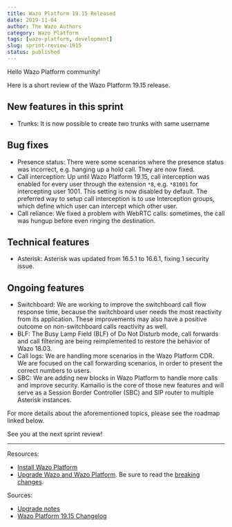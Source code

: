 ```yaml
---
title: Wazo Platform 19.15 Released
date: 2019-11-04
author: The Wazo Authors
category: Wazo Platform
tags: [wazo-platform, development]
slug: sprint-review-1915
status: published
---
```


Hello Wazo Platform community!

Here is a short review of the Wazo Platform 19.15 release.

## New features in this sprint

- Trunks: It is now possible to create two trunks with same username

## Bug fixes

- Presence status: There were some scenarios where the presence status was incorrect, e.g. hanging up a hold call. They are now fixed.
- Call interception: Up until Wazo Platform 19.15, call interception was enabled for every user through the extension `*8`, e.g. `*81001` for intercepting user 1001. This setting is now disabled by default. The preferred way to setup call interception is to use Interception groups, which define which user can intercept which other user.
- Call reliance: We fixed a problem with WebRTC calls: sometimes, the call was hungup before even ringing the destination.

## Technical features

- Asterisk: Asterisk was updated from 16.5.1 to 16.6.1, fixing 1 security issue.

## Ongoing features

- Switchboard: We are working to improve the switchboard call flow response time, because the switchboard user needs the most reactivity from its application. These improvements may also have a positive outcome on non-switchboard calls reactivity as well.
- BLF: The Busy Lamp Field (BLF) of Do Not Disturb mode, call forwards and call filtering are being reimplemented to restore the behavior of Wazo 18.03.
- Call logs: We are handling more scenarios in the Wazo Platform CDR. We are focused on the call forwarding scenarios, in order to present the correct numbers to users.
- SBC: We are adding new blocks in Wazo Platform to handle more calls and improve security. Kamailio is the core of those new features and will serve as a Session Border Controller (SBC) and SIP router to multiple Asterisk instances.

For more details about the aforementioned topics, please see the roadmap linked below.

See you at the next sprint review!

---

Resources:

- [Install Wazo Platform](/uc-doc/installation/install-system)
- [Upgrade Wazo and Wazo Platform](/uc-doc/upgrade/introduction). Be sure to read the [breaking changes](https://wazo.readthedocs.io/en/wazo-19.15/upgrade/upgrade_notes.html).

Sources:

- [Upgrade notes](/uc-doc/upgrade/upgrade_notes)
- [Wazo Platform 19.15 Changelog](https://wazo-dev.atlassian.net/issues/?jql=project%3DWAZO%20AND%20fixVersion%3D19.15)
